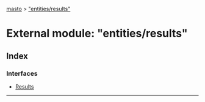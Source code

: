[masto](../README.md) > ["entities/results"](../modules/_entities_results_.md)

# External module: "entities/results"

## Index

### Interfaces

* [Results](../interfaces/_entities_results_.results.md)

---


